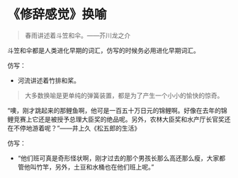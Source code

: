 # 《修辞感觉》换喻

>春雨讲述着斗笠和伞。——芥川龙之介

斗笠和伞都是人类进化早期的词汇，仿写的时候务必用进化早期词汇。

仿写：

- 河流讲述着竹排和桨。


>大多数换喻是更单纯的弹簧装置，都是为了产生一个小小的愉快的惊奇。

“噢，刚才跳起来的那鲤鱼啊，他可是一百五十万日元的锦鲤啊。好像在去年的锦鲤竞赛上它还是被授予总理大臣奖的绝品呢。另外，农林大臣奖和水产厅长官奖还在不停地游着呢？”——井上久《松五郎的生活》

仿写：

- “他们班可真是奇形怪状啊，刚才过去的那个男孩长那么高还那么瘦，大家都管他叫竹竿，另外，土豆和水桶也在他们班上呢。”



